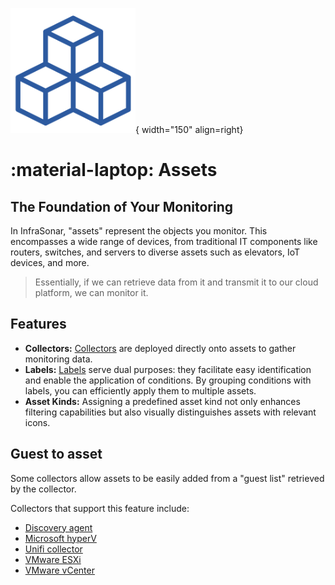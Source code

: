 ![Assets](../images/concept_assets.png){ width="150" align=right}

# :material-laptop: Assets

## The Foundation of Your Monitoring

In InfraSonar, "assets" represent the objects you monitor. This encompasses a wide range of devices, from traditional IT components like routers, switches, and servers to diverse assets such as elevators, IoT devices, and more.

> Essentially, if we can retrieve data from it and transmit it to our cloud platform, we can monitor it.

## Features

* **Collectors:** [Collectors](./collectors.md) are deployed directly onto assets to gather monitoring data.
* **Labels:** [Labels](../application/labels.md) serve dual purposes: they facilitate easy identification and enable the application of conditions. By grouping conditions with labels, you can efficiently apply them to multiple assets.
* **Asset Kinds:** Assigning a predefined asset kind not only enhances filtering capabilities but also visually distinguishes assets with relevant icons.

## Guest to asset

Some collectors allow assets to be easily added from a "guest list" retrieved by the collector.

Collectors that support this feature include:

* [Discovery agent](../collectors/agents/discovery.md)
* [Microsoft hyperV](../collectors//probes/wmi/hyperv.md)
* [Unifi collector](../collectors/probes/unifi.md#unifi-controller)
* [VMware ESXi](../collectors/probes/vmware/esx.md)
* [VMware vCenter](../collectors/probes/vmware/vcenter.md)

